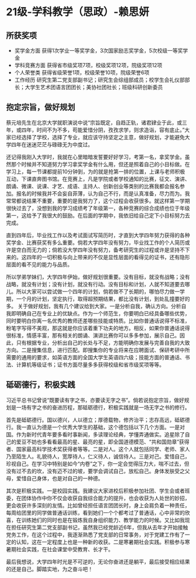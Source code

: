 # 21级-学科教学（思政）-赖思妍

## 所获奖项

* 奖学金方面
获得1次学业一等奖学金，3次国家励志奖学金，5次校级一等奖学金
* 学科竞赛方面
获得省市级奖项7项，校级奖项12项，院级奖项12项
* 个人荣誉类
获得省级荣誉1项，校级荣誉10项，院级荣誉6项
* 工作经历
研究生第二党支部副书记；研究生会综组部成员；校学生会礼仪部部长；大学生艺术团语言团团长；美协社团社长；班级科研创新委员

## 抱定宗旨，做好规划
蔡元培先生在北京大学就职演说中说“宗旨既定，自趋正轨，诸君肄业于此，或三年，或四年，时间不为不多，苟能爱惜分阴，孜孜求学，则求造诣，容有底止。”大家已经选择了学校，选择了专业，就应该守持坚定之主意，做好规划，才能避免大学四年在迷迷茫茫与碌碌无为中度过。 

还记得我刚入大学时，我就在心里暗暗发誓要好好学习，考第一名，拿奖学金。虽然那个时候并不知道努力学习拿奖学金有什么用，但还是照着自己的小目标做。在学习上，每一节课都提前10分钟到，为的就是抢第一排的位置，上课与老师积极互动，下课直奔图书馆。在竞赛上，凡是学院或者学校通知的比赛，征文、演讲、朗诵、微课、说课、才艺、成语、主持人、创新创业等类别的比赛我都会报名参加。报名的时候我并不会妄自菲薄，认为自己不行，而是认真准备，尽力而为。我常常都说结果不重要，重要的是我努力了，这个过程会收获很多。就这样第一学期很快过去了，没想到我的学习成绩考了年级第一，各种竞赛的综合成绩也位于年级第一，这给予了我很大的鼓励。在后面的学期中，我依旧给自己定下小目标努力去完成。

直到四年后，毕业找工作以及考试面试写简历时，才直到大学四年努力获得的各种奖学金、比赛获奖有多么重要。倘若大学四年没有努力，毕业找工作的个人简历或许是空白而无力的；倘若没大学四年没有努力，备考研究生的过程或许是坚持不下来的。这四年的一切积极与向上带来的不仅是显性层面的看得见的证书，还有隐形层面的看不见的能力与品质。

所以学弟学妹们，大学四年伊始，做好规划很重要。没有目标，就没有战略；没有战略，就没有计划；没有计划，就没有行动。没有目标和计划，人就不知道要去哪儿。所以大家可以尝试做一个四年的计划，倘若做不了长期的，哪怕尽力做一学期，一个月的计划，坚定执行，取得超预期结果，都比没有计划，到处乱撞要好的多。
关于做好规划，我有几个建议给到大家。一是分析自我，确认方向。分析自我即明确自己在专业上的优缺点。作为一个师范生，你要明白已经具备哪些优势，同时要明白你离一名优秀的教师还差哪些技能或特质。比如你普通话说得不标准，粉笔字写得不美观，那这就是你应该着重下功夫的地方。相反，如果你普通话说得很标准，情感丰富，那有相关的朗诵、演讲比赛你可以多多参加，展示自己。因此，只有根据专业，分析出自己的长处与不足，方能明确你发展与完善自我的大致方向。二是搜集信息，进行匹配。即搜集你的专业将来在应聘面试、保研考研中所需要的通用的要求，如英语方面的全国大学生英语四六级；技能方面的普通话、书法、计算机等级证书；证书方面尽量多多获得校级和省市级奖项等等。

## 砥砺德行，积极实践
习近平总书记曾说“既要读有字之书，亦要读无字之书”。倘若说抱定宗旨，做好规划是一场有字之书的奋进历程，那砥砺德行，积极实践就是一场无字之书的修行。

首先是砥砺德行。国以德兴，人以德立；厚德载物，修齐治平；志存高远，砥砺德行。我一直认为德是一个优秀大学生的基础，这个德包括以下几个方面。一是对国。作为新时代青年要多看时事新闻，多读理论经典，学懂弄通做实。追星除了自己的爱豆不妨也多看看最高的星、最亮的星，即全国道德模范、“共和国勋章”获得者、国家最高科学技术奖获得者等等。二是对人。这个人就包括同学、老师、家人乃至陌生人。礼貌待人，宽厚待人，仁义待人，诚信待人。三是对己。爱惜自己，珍视自己。在学习中特别是如今“内卷”之下，你一定会觉得压力大，喘不过去，但没有过不去的坎，没有迈不过的坡，要学会调试自己，放松自己。身体发肤受之父母，爱惜自己身体，也是对自己的一种德。

其次是积极实践。一是校园实践。我建议大家进校后积极参加社团、学生会或者班委，在团体协作中你不仅会收获自我综合能力的提升，也会收获为人处世的妙招，更会收获许多深刻的友情。比如曾经担任语言团团长时，身上会肩负着一种责任，每周给团里的同学做普通话训练，看到她们一个个都考过了普通话，心中非常的欣喜，在训练她们的同时也是在锻炼我自身组织能力、教学能力的时候。又比如我现在担任研究生第二党支部副书记，虽然我已经党龄近6年，但我从去年才开始接触党务工作，在这个过程中，我逐渐熟悉了党支部的日常事务，对于党建工作有了一定的认知，这在一定程度上也是一种新的收获。二是寒暑期社会实践。积极参与寒暑期社会实践，在社会课堂中受教育、长才干。

最后我想说，大学四年时光是不可逆的，无论你奋进还是躺平，最后接受相应结果的还是自己。脚踏实地，为之奋斗吧！


